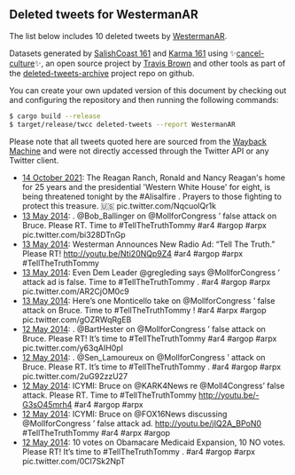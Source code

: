 ## Deleted tweets for WestermanAR

The list below includes 10 deleted tweets by
[WestermanAR](https://twitter.com/WestermanAR).



Datasets generated by [SalishCoast 161](https://twitter.com/SalishCoastA) and [Karma 161](https://twitter.com/KarmaOneSixOne)
using ✨[cancel-culture](https://github.com/travisbrown/cancel-culture)✨, an open source project by [Travis Brown](https://twitter.com/travisbrown) 
and other tools as part of the [deleted-tweets-archive](https://github.com/salcoast/deleted-tweets-archive/) project repo on github.

You can create your own updated version of this document by checking out and configuring the
repository and then running the following commands:

```bash
$ cargo build --release
$ target/release/twcc deleted-tweets --report WestermanAR
```

Please note that all tweets quoted here are sourced from the
[Wayback Machine](https://web.archive.org) and were not directly accessed through the Twitter API or
any Twitter client.

* [14 October 2021](https://web.archive.org/web/20211014013737/https://twitter.com/WestermanAR/status/1448462944208048129): The Reagan Ranch, Ronald and Nancy Reagan's home for 25 years and the presidential 'Western White House' for eight, is being threatened tonight by the  #Alisalfire . Prayers to those fighting to protect this treasure. 🇺🇸 pic.twitter.com/NqcuolQr1k
* [13 May 2014](https://web.archive.org/web/20140518193713/https://twitter.com/WestermanAR/status/466306061863895040): . @Bob_Ballinger  on  @MollforCongress ’ false attack on Bruce. Please RT. Time to  #TellTheTruthTommy   #ar4   #argop   #arpx   pic.twitter.com/bi328DTnGp
* [13 May 2014](https://web.archive.org/web/20140518193733/https://twitter.com/WestermanAR/status/466270922698014720): Westerman Announces New Radio Ad: “Tell The Truth.” Please RT!  http://youtu.be/Nti20NQp9Z4   #ar4   #argop   #arpx   #TellTheTruthTommy
* [13 May 2014](https://web.archive.org/web/20140518193740/https://twitter.com/WestermanAR/status/466226482939850752): Even Dem Leader  @gregleding  says  @MollforCongress ’ attack ad is false. Time to  #TellTheTruthTommy .  #ar4   #argop   #arpx   pic.twitter.com/AR2CjOM0c9
* [13 May 2014](https://web.archive.org/web/20140518193825/https://twitter.com/WestermanAR/status/466013102446624768): Here’s one Monticello take on  @MollforCongress ’ false attack on Bruce. Time to  #TellTheTruthTommy !  #ar4   #arpx   #argop   pic.twitter.com/gOZRWqRgEB
* [12 May 2014](https://web.archive.org/web/20140518193837/https://twitter.com/WestermanAR/status/465946244993388545): . @BartHester  on  @MollforCongress ’ false attack on Bruce. Please RT! It’s time to  #TellTheTruthTommy   #ar4   #argop   #arpx   pic.twitter.com/y63qAIH0pI
* [12 May 2014](https://web.archive.org/web/20140518193849/https://twitter.com/WestermanAR/status/465890144537440256): . @Sen_Lamoureux  on  @MollforCongress ’ attack on Bruce. Please RT. It’s time to  #TellTheTruthTommy .  #ar4   #argop   #arpx   pic.twitter.com/2uG92zzU27
* [12 May 2014](https://web.archive.org/web/20140518193854/https://twitter.com/WestermanAR/status/465859258509451264): ICYMI: Bruce on  @KARK4News  re @Moll4Congress’ false attack. Please RT. Time to  #TellTheTruthTommy   http://youtu.be/-G3sO45mrh4   #ar4   #argop   #arpx
* [12 May 2014](https://web.archive.org/web/20140518193904/https://twitter.com/WestermanAR/status/465849837888757762): ICYMI: Bruce on  @FOX16News  discussing  @MollforCongress ’ false attack ad.  http://youtu.be/jIQ2A_BPoN0   #TellTheTruthTommy   #ar4   #arpx   #argop
* [12 May 2014](https://web.archive.org/web/20140518193911/https://twitter.com/WestermanAR/status/465838823948034048): 10 votes on Obamacare Medicaid Expansion, 10 NO votes. Please RT! It’s time to  #TellTheTruthTommy .  #ar4   #argop   #arpx   pic.twitter.com/0Cl7Sk2NpT
